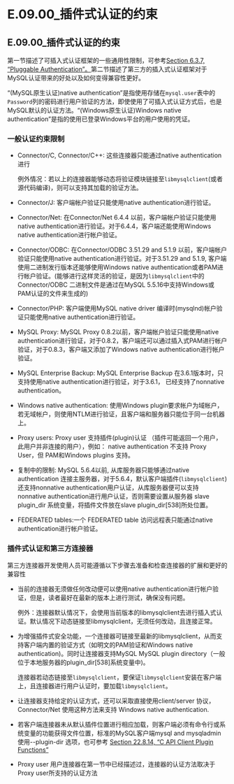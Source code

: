 #  E.09.00_插件式认证的约束

## E.09.00_插件式认证的约束
 
 第一节描述了可插入式认证框架的一些通用性限制，可参考[Section 6.3.7, “Pluggable Authentication”。](./06.03.07_Pluggable_Authentication.md)第二节描述了第三方的插入式认证框架对于MySQL认证带来的好处以及如何变得兼容性更好。
 
 “(MySQL原生认证)native authentication”是指使用存储在`mysql.user`表中的`Password`列的密码进行用户验证的方法，即使使用了可插入式认证方式后，也是MySQL默认的认证方法。“(Windows原生认证)Windows native authentication”是指的使用已登录Windows平台的用户使用的凭证。
 
### 一般认证约束限制 
 
* Connector/C, Connector/C++:  这些连接器只能通过native authentication进行
  
    例外情况：若以上的连接器能够动态将验证模块链接至`libmysqlclient`(或者源代码编译)，则可以支持其加载的验证方法。
 
* Connector/J: 客户端帐户验证只能使用native authentication进行验证。
 
* Connector/Net: 在Connector/Net 6.4.4 以前，客户端帐户验证只能使用native authentication进行验证。对于6.4.4，客户端还能使用Windows native authentication进行帐户验证。
 
* Connector/ODBC: 在Connector/ODBC 3.51.29 and 5.1.9 以前，客户端帐户验证只能使用native authentication进行验证。对于3.51.29 and 5.1.9, 客户端使用二进制发行版本还能够使用Windows native authentication或者PAM进行帐户验证。(能够进行这样灵活的验证，是因为`libmysqlclient`中的Connector/ODBC 二进制文件是通过在MySQL 5.5.16中支持Windows或PAM认证的文件来生成的)
 
* Connector/PHP: 客户端使用MySQL native driver 编译时(mysqlnd)帐户验证只能使用native authentication进行验证。

* MySQL Proxy: MySQL Proxy 0.8.2以前，客户端帐户验证只能使用native authentication进行验证，对于0.8.2，客户端还可以通过插入式PAM进行帐户验证，对于0.8.3，客户端又添加了Windows native authentication进行帐户验证。 
 
* MySQL Enterprise Backup: MySQL Enterprise Backup 在3.6.1版本时，只支持使用native authentication进行验证，对于3.6.1， 已经支持了nonnative authentication。

* Windows native authentication:  使用Windows plugin要求帐户为域帐户，若无域帐户，则使用NTLM进行验证，且客户端和服务器只能位于同一台机器上。 
 
* Proxy users: Proxy user 支持插件(plugin)认证 （插件可能返回一个用户，此用户并非连接的用户），例如： native authentication 不支持 Proxy User，但 PAM和Windows plugins 支持。
 
* 复制中的限制: MySQL 5.6.4以前, 从库服务器只能够通过native authentication 连接主服务器，对于5.6.4，默认客户端插件(`libmysqlclient`)还支持nonnative authentication用户认证，从库服务器便可以支持 nonnative authentication进行用户认证，否则需要设置从服务器 slave plugin_dir 系统变量，将插件文件放在slave plugin_dir[538]所处位置。
 
* FEDERATED tables:一个 FEDERATED table 访问远程表只能通过native authentication进行帐户验证。
 
 
### 插件式认证和第三方连接器
 
第三方连接器开发使用人员可能遵循以下步骤去准备和检查连接器的扩展和更好的兼容性
 
 * 当前的连接器无须做任何改动便可以使用native authentication进行帐户验证，但是，读者最好在最新的版本上进行测试，确保没有问题。
 
    例外：连接器默认情况下，会使用当前版本的libmysqlclient去进行插入式认证。默认情况下动态链接至libmysqlclient，无须任何改动，且连接正常。
 
 * 为增强插件式安全功能，一个连接器可链接至最新的libmysqlclient，从而支持客户端内置的验证方式（如明文的PAM验证和Windows native authentication)。同时让连接器支持MySQL MySQL plugin directory（一般位于本地服务器的plugin_dir[538]系统变量中)。
 
    连接器若动态链接至`libmysqlclient`，要保证`libmysqlclient`安装在客户端上，且连接器进行用户认证时，要加载`libmysqlclient`。

* 让连接器支持给定的认证方式，还可以采取直接使用client/server 协议， Connector/Net 使用这种方法来支持 Windows native authentication.
 
* 若客户端连接器未从默认插件位置进行相应加载，则客户端必须有命令行或系统变量的功能获得文件位置，标准的MySQL客户端mysql and mysqladmin 使用--plugin-dir 选项，也可参考 [Section 22.8.14, “C API Client Plugin Functions”](./22.08.04_Building_and_Running_C_API_Client_Programs.md)  
 
* Proxy user 用户连接器在第一节中已经描述过，连接器的认证方法取决于Proxy user所支持的认证方法
 
